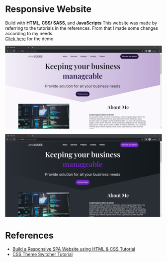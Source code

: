 # Responsive Website 

Build with **HTML**, **CSS/ SASS**, and **JavaScripts**
This website was made by referring to the tutorials in the references. 
From that I made some changes according to my needs. 
<br>
[Click here](https://aina-portfolio-test.netlify.app/) for the demo

![light theme](./assets/images/light_theme.png)


![Dark theme](./assets/images/dark_theme.png)


# References
* [Build a Responsive SPA Website using HTML & CSS Tutorial](https://youtu.be/XxtxO-5VecQ)
* [CSS Theme Switcher Tutorial](https://youtu.be/rXuHGLzSmSE)
